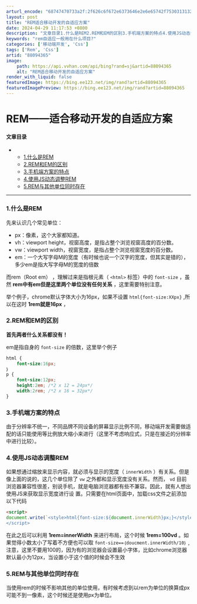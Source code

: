 ```yaml
---
arturl_encode: "68747470733a2f:2f626c6f672e6373646e2e6e65742f75303131323135363639:2f61727469636c652f64657461696c732f3838303934333635"
layout: post
title: "REM适合移动开发的自适应方案"
date: 2024-04-29 11:17:53 +0800
description: "文章目录1.什么是REM2.REM和EM的区别3.手机端方案的特点4.使用JS动态调整REM5.RE"
keywords: "rem自适应一般用在什么项目?"
categories: ['移动端开发', 'Css']
tags: ['Rem', 'Css']
artid: "88094365"
image:
    path: https://api.vvhan.com/api/bing?rand=sj&artid=88094365
    alt: "REM适合移动开发的自适应方案"
render_with_liquid: false
featuredImage: https://bing.ee123.net/img/rand?artid=88094365
featuredImagePreview: https://bing.ee123.net/img/rand?artid=88094365
---
```


# REM——适合移动开发的自适应方案

#### 文章目录

* + [1.什么是REM](#1REM_4)
  + [2.REM和EM的区别](#2REMEM_13)
  + [3.手机端方案的特点](#3_26)
  + [4.使用JS动态调整REM](#4JSREM_28)
  + [5.REM与其他单位同时存在](#5REM_36)

---

### 1.什么是REM

先来认识几个常见单位：

* px：像素，这个大家都知道。
* vh：viewport height，视窗高度，是指占整个浏览视窗高度的百分数。
* vw：viewport width，视窗宽度，是指占整个浏览视窗宽度的百分数。
* em：一个大写字母M的宽度（有时候也说一个汉字的宽度，但其实是错的），多少em是指大写字母M的宽度的倍数

而rem（Root em） ，理解过来是指根元素（
`<html>`
标签）中的
`font-size`
，虽然
**rem中有em但是这里两个单位没有任何关系**
，这里需要特别注意。
  
举个例子，chrome默认字体大小为16px，如果不设置
`html{font-size:XXpx}`
,所以在这时
**1rem就是16px**
，

### 2.REM和EM的区别

**首先两者什么关系都没有！**
  
em是指自身的
`font-size`
的倍数，这里举个例子

```css
html {
	font-size:16px;
｝
p {
	font-size:12px;
	height:2em;	/*2 x 12 = 24px*/
	width:2rem; /*2 x 16 = 32px*/
}

```

### 3.手机端方案的特点

由于分辨率不统一，不同品牌不同设备的屏幕显示比例不同，移动端开发需要做适配的话只能使用等比例放大缩小来进行（这里不考虑响应式，只是在接近的分辨率中进行比较）。

### 4.使用JS动态调整REM

如果想通过缩放来显示内容，就必须与显示的宽度（
`innerWidth`
）有关系。但是像上面的说的，这几个单位除了
`vw`
之外都和显示宽度没有关系。然而，
`vd`
目前浏览器兼容性很差，别说手机，就是电脑浏览器都有些不兼容。因此，就有人想出使用JS来获取显示宽度进行设 置。只需要在html页面中，加载css文件之前添加以下代码

```html
<script>
document.write(`<style>html{font-size:${document.innerWidth}px;}</style>)； 
</script>

```

在此之后可以利用
**1rem=innerWidth**
来进行布局，这个时候
**1rem=100vd**
。如果觉得小数太小了写着不方便也可以取
`font-size==｛doucment.innerWidth/10｝`
,
注意，这里不要用100的，因为有的浏览器会设置最小字体，比如chrome浏览器默认最小为12px，当设置小于这个值的时候会不生效

### 5.REM与其他单位同时存在

当使用rem的时候不影响其他的单位使用，有时候考虑到以rem为单位的换算成px可能不到一像素，这个时候还是使用px为单位。